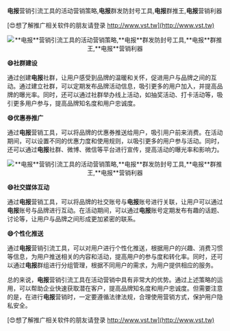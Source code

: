 **电报**营销引流工具的活动营销策略,**电报**群发防封号工具,**电报**群推王,**电报**营销利器

[😍想了解推广相关软件的朋友请登录 http://www.vst.tw](http://www.vst.tw)

 <center><img src="https://vst.tw/MP4/tuiguang/png/3.png" alt="**电报**营销引流工具的活动营销策略,**电报**群发防封号工具,**电报**群推王,**电报**营销利器"></center>

**😄社群建设**

通过创建**电报**社群，让用户感受到品牌的温暖和关怀，促进用户与品牌之间的互动。通过建立社群，可以定期发布品牌活动信息，吸引更多的用户加入，并提高品牌的曝光率。同时，还可以通过社群举办线上活动，如抽奖活动、打卡活动等，吸引更多用户参与，提高品牌知名度和用户忠诚度。

**😄优惠券推广**

通过**电报**营销工具，可以将品牌的优惠券推送给用户，吸引用户前来消费。在活动期间，可以设置不同的优惠力度和使用规则，以吸引更多的用户参与活动。同时，还可以通过**电报**社群、微博、微信等平台进行宣传，提高活动的曝光率和影响力。

 <center><img src="https://vst.tw/MP4/tuiguang/png/7.png" alt="**电报**营销引流工具的活动营销策略,**电报**群发防封号工具,**电报**群推王,**电报**营销利器"></center>

**😄社交媒体互动**

通过**电报**营销工具，可以将品牌的社交账号与**电报**账号进行关联，让用户可以通过**电报**账号与品牌进行互动。在活动期间，可以通过**电报**账号定期发布有趣的话题、讨论等，让用户与品牌之间形成更加紧密的联系。

**😄个性化推送**

通过**电报**营销引流工具，可以对用户进行个性化推送，根据用户的兴趣、消费习惯等信息，为用户推送相关的内容和活动，提高用户的参与度和转化率。同时，还可以通过**电报**群组进行分组管理，根据不同用户的需求，为用户提供相应的服务。

总的来说，**电报**营销引流工具在活动营销中具有非常大的优势。通过上述策略的运用，可以帮助企业快速获取潜在客户，提高品牌知名度和用户忠诚度。但需要注意的是，在进行**电报**营销时，一定要遵循法律法规，合理使用营销方式，保护用户隐私安全。

[😍想了解推广相关软件的朋友请登录 http://www.vst.tw](http://www.vst.tw)



